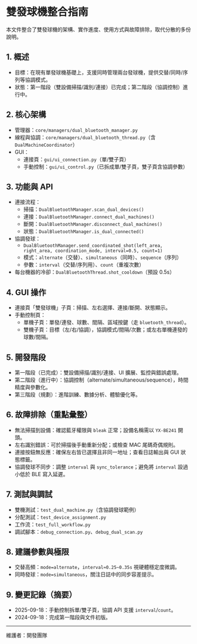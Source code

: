 # 雙發球機整合指南

本文件整合了雙發球機的架構、實作進度、使用方式與故障排除，取代分散的多份說明。

## 1. 概述
- 目標：在現有單發球機基礎上，支援同時管理兩台發球機，提供交替/同時/序列等協調模式。
- 狀態：第一階段（雙設備掃描/識別/連接）已完成；第二階段（協調控制）進行中。

## 2. 核心架構
- 管理器：`core/managers/dual_bluetooth_manager.py`
- 線程與協調：`core/managers/dual_bluetooth_thread.py`（含 `DualMachineCoordinator`）
- GUI：
  - 連接頁：`gui/ui_connection.py`（單/雙子頁）
  - 手動控制：`gui/ui_control.py`（已拆成單/雙子頁，雙子頁含協調參數）

## 3. 功能與 API
- 連接流程：
  - 掃描：`DualBluetoothManager.scan_dual_devices()`
  - 連接：`DualBluetoothManager.connect_dual_machines()`
  - 斷開：`DualBluetoothManager.disconnect_dual_machines()`
  - 狀態：`DualBluetoothManager.is_dual_connected()`
- 協調發球：
  - `DualBluetoothManager.send_coordinated_shot(left_area, right_area, coordination_mode, interval=0.5, count=1)`
  - 模式：`alternate`（交替）、`simultaneous`（同時）、`sequence`（序列）
  - 參數：`interval`（交替/序列用）、`count`（重複次數）
- 每台機器的冷卻：`DualBluetoothThread.shot_cooldown`（預設 0.5s）

## 4. GUI 操作
- 連接頁「雙發球機」子頁：掃描、左右選擇、連接/斷開、狀態顯示。
- 手動控制頁：
  - 單機子頁：單發/連發、球數、間隔、區域按鍵（走 `bluetooth_thread`）。
  - 雙機子頁：目標（左/右/協調），協調模式/間隔/次數；或左右單機連發的球數/間隔。

## 5. 開發階段
- 第一階段（已完成）：雙設備掃描/識別/連接、UI 擴展、監控與錯誤處理。
- 第二階段（進行中）：協調控制（alternate/simultaneous/sequence），時間精度與參數化。
- 第三階段（規劃）：進階訓練、數據分析、體驗優化等。

## 6. 故障排除（重點彙整）
- 無法掃描到設備：確認藍牙權限與 `bleak` 正常；設備名稱需以 `YX-BE241` 開頭。
- 左右識別錯誤：可於掃描後手動重新分配；或檢查 MAC 尾碼奇偶規則。
- 連接按鈕無反應：確保左右皆已選擇且非同一地址；查看日誌輸出與 GUI 狀態標籤。
- 協調發球不同步：調整 `interval` 與 `sync_tolerance`；避免將 `interval` 設過小低於 BLE 寫入延遲。

## 7. 測試與調試
- 雙機測試：`test_dual_machine.py`（含協調發球範例）
- 分配測試：`test_device_assignment.py`
- 工作流：`test_full_workflow.py`
- 調試腳本：`debug_connection.py`、`debug_dual_scan.py`

## 8. 建議參數與極限
- 交替高頻：`mode=alternate`，`interval≈0.25~0.35s` 視硬體穩定度微調。
- 同時發球：`mode=simultaneous`，關注日誌中的同步容差提示。

## 9. 變更記錄（摘要）
- 2025-09-18：手動控制拆單/雙子頁，協調 API 支援 `interval`/`count`。
- 2024-09-18：完成第一階段與文件初版。

---
維護者：開發團隊
